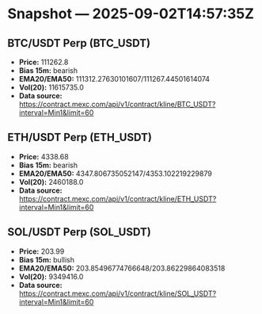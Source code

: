 # Snapshot — 2025-09-02T14:57:35Z

## BTC/USDT Perp (BTC_USDT)
- **Price:** 111262.8
- **Bias 15m:** bearish
- **EMA20/EMA50:** 111312.27630101607/111267.44501614074
- **Vol(20):** 11615735.0
- **Data source:** https://contract.mexc.com/api/v1/contract/kline/BTC_USDT?interval=Min1&limit=60

## ETH/USDT Perp (ETH_USDT)
- **Price:** 4338.68
- **Bias 15m:** bearish
- **EMA20/EMA50:** 4347.806735052147/4353.102219229879
- **Vol(20):** 2460188.0
- **Data source:** https://contract.mexc.com/api/v1/contract/kline/ETH_USDT?interval=Min1&limit=60

## SOL/USDT Perp (SOL_USDT)
- **Price:** 203.99
- **Bias 15m:** bullish
- **EMA20/EMA50:** 203.85496774766648/203.86229864083518
- **Vol(20):** 9349416.0
- **Data source:** https://contract.mexc.com/api/v1/contract/kline/SOL_USDT?interval=Min1&limit=60
